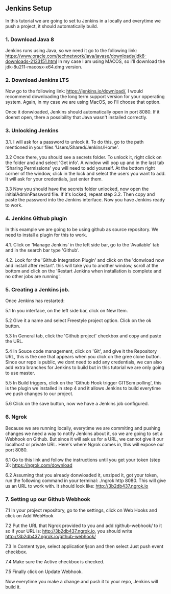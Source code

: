 ## Jenkins Setup

In this tutorial we are going to set tu Jenkins in a locally and everytime we push a project, it should automatically build.

### 1. Download Java 8

Jenkins runs using Java, so we need it go to the following link: https://www.oracle.com/technetwork/java/javase/downloads/jdk8-downloads-2133151.html
In my case I am using MACOS, so i'll download the jdk-8u211-macosx-x64.dmg version.

### 2. Download Jenkins LTS

Now go to the following link: https://jenkins.io/download/, I would recommend downloading the long term support version for your opperating system. Again,
in my case we are using MacOS, so I'll choose that option.

Once it donwloaded, Jenkins should automatically open in port 8080. If it doenst open, there a possibility that Java wasn't installed correctly.

### 3. Unlocking Jenkins

3.1. I will ask for a password to unlock it. To do this, go to the path mentioned in your files 'Users/Shared/Jenkins/Home'.

3.2 Once there, you should see a secrets folder. To unlock it, right click on the folder and and select 'Get info'. A window will pop up and in the last tab 'Sharing Permissions' you will need to add yourself. At the bottom right corner of the window, click in the lock and select the users you want to add. It will ask for your credentials, just enter them.

3.3 Now you should have the secrets folder unlocked, now open the initialAdminPassword file. If it's locked, repeat step 3.2. Then copy and paste the password into the
Jenkins interface. Now you have Jenkins ready to work.

### 4. Jenkins Github plugin

In this example we are going to be using github as source repository. We need to install a plugin for this to work.

4.1. Click on 'Manage Jenkins' in the left side bar, go to the 'Available' tab and in the search bar type 'Github'.

4.2. Look for the 'Github Integration Plugin' and click on the 'donwload now and install after restart'. this will take you to another window, scroll at the bottom and
click on the 'Restart Jenkins when installation is complete and no other jobs are running'.

### 5. Creating a Jenkins job.

Once Jenkins has restarted:

5.1 In you interface, on the left side bar, click on New Item.

5.2 Give it a name and select Freestyle project option. Click on the ok button.

5.3 In General tab, click the 'Github project' checkbox and copy and paste the URL.

5.4 In Souce code management, click on 'Git', and give it the Repository URL, this is the one that appears when you click on the gree clone button. Since our repo is public, we dont need to add any credentials, we can also add extra branches for Jenkins to build but in this tutorial we are only going to use master.

5.5 In Build triggers, click on the 'Github Hook trigger GITScm polling', this is the plugin we installed in step 4 and it allows Jenkins to build everytime we push changes to our project.

5.6 Click on the save button, now we have a Jenkins job configured.

### 6. Ngrok

Because we are running locally, everytime we are commiting and pushing changes we need a way to notify Jenkins about it, so we are going to set a Webhook on Github. But since it will ask us for a URL, we cannot give it our localhost or private URL. Here's where Ngrok comes in, this will expose our port 8080.

6.1 Go to this link and follow the instructions until you get your token (step 3): https://ngrok.com/download

6.2 Assuming that you already donwloaded it, unziped it, got your token, run the following command in your terminal: ./ngrok http 8080. This will give us an URL to work with. It should look like: http://3b2db437.ngrok.io

### 7. Setting up our Github Webhook

7.1 In your project repository, go to the settings, click on Web Hooks and click on Add WebHook

7.2 Put the URL that Ngrok provided to you and add /github-webhook/ to it so if your URL is: http://3b2db437.ngrok.io, you should write http://3b2db437.ngrok.io/github-webhook/

7.3 In Content type, select application/json and then select Just push event checkbox.

7.4 Make sure the Active checkbox is checked.

7.5 Finally click on Update Webhook.

Now everytime you make a change and push it to your repo, Jenkins will build it.
